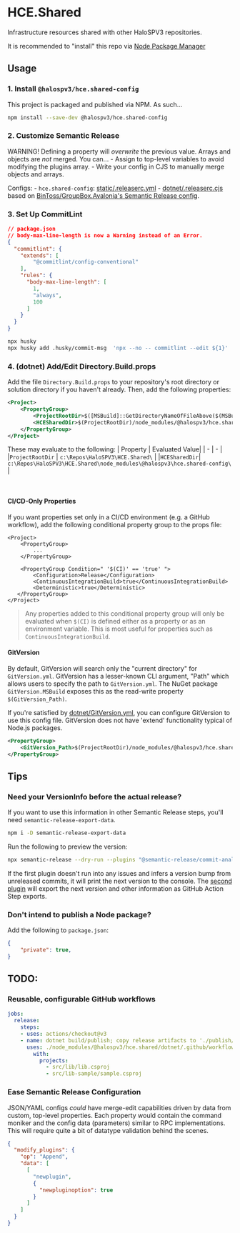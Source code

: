 # HCE.Shared
Infrastructure resources shared with other HaloSPV3 repositories.

It is recommended to "install" this repo via [Node Package Manager](#npm)

## Usage


### 1. Install `@halospv3/hce.shared-config`

This project is packaged and published via NPM. As such...
```sh
npm install --save-dev @halospv3/hce.shared-config
```

### 2. Customize Semantic Release

   WARNING! Defining a property will *overwrite* the previous value. Arrays and objects are *not* merged. You can...
    - Assign to top-level variables to avoid modifying the plugins array.
    - Write your config in CJS to manually merge objects and arrays.

   Configs:
    - `hce.shared-config`: [static/.releaserc.yml](static/.releaserc.yml)
    - [dotnet/.releaserc.cjs](dotnet/.releaserc.cjs) based on [BinToss/GroupBox.Avalonia's Semantic Release config](https://github.com/BinToss/GroupBox.Avalonia).

### 3. Set Up CommitLint

```json
// package.json
// body-max-line-length is now a Warning instead of an Error.
{
  "commitlint": {
    "extends": [
        "@commitlint/config-conventional"
    ],
    "rules": {
      "body-max-line-length": [
        1,
        "always",
        100
      ]
    }
  }
}
```

```sh
npx husky
npx husky add .husky/commit-msg  'npx --no -- commitlint --edit ${1}'
```

### 4. (dotnet) Add/Edit Directory.Build.props

Add the file `Directory.Build.props` to your repository's root directory or solution directory if you haven't already.
Then, add the following properties:
```xml
<Project>
    <PropertyGroup>
        <ProjectRootDir>$([MSBuild]::GetDirectoryNameOfFileAbove($(MSBuildThisFileDirectory), '.git/index'))</ProjectRootDir>
        <HCESharedDir>$(ProjectRootDir)/node_modules/@halospv3/hce.shared-config/</HCESharedDir>
    </PropertyGroup>
</Project>
```

These may evaluate to the following:
| Property | Evaluated Value|
| - | - |
|`ProjectRootDir` | `c:\Repos\HaloSPV3\HCE.Shared\` |
|`HCESharedDir`| `c:\Repos\HaloSPV3\HCE.Shared\node_modules\@halospv3\hce.shared-config\` |

<br/>

#### CI/CD-Only Properties

If you want properties set only in a CI/CD environment (e.g. a GitHub workflow), add the following conditional property group to the props file:
```xml, diff
<Project>
    <PropertyGroup>
        ...
    </PropertyGroup>

    <PropertyGroup Condition=" '$(CI)' == 'true' ">
        <Configuration>Release</Configuration>
        <ContinuousIntegrationBuild>true</ContinuousIntegrationBuild>
        <Deterministic>true</Deterministic>
   </PropertyGroup>
</Project>
```
> Any properties added to this conditional property group will only be evaluated when `$(CI)` is defined either as a property or as an environment variable. This is most useful for properties such as `ContinuousIntegrationBuild`.

#### GitVersion

By default, GitVersion will search only the "current directory" for `GitVersion.yml`. GitVersion has a lesser-known CLI argument, "Path" which allows users to specify the path to `GitVersion.yml`. The NuGet package `GitVersion.MSBuild` exposes this as the read-write property `$(GitVersion_Path)`.

If you're satisfied by [dotnet/GitVersion.yml](dotnet/GitVersion.yml), you can configure GitVersion to use this config file. GitVersion does not have 'extend' functionality typical of Node.js packages.
```xml
<PropertyGroup>
    <GitVersion_Path>$(ProjectRootDir)/node_modules/@halospv3/hce.shared-config/dotnet/GitVersion.yml</GitVersion_Path>
</PropertyGroup>
```

## Tips

### Need your VersionInfo before the actual release?

If you want to use this information in other Semantic Release steps, you'll need `semantic-release-export-data`.
```sh
npm i -D semantic-release-export-data
```

Run the following to preview the version:
```sh
npx semantic-release --dry-run --plugins "@semantic-release/commit-analyzer,semantic-release-export-data"
```
If the first plugin doesn't run into any issues and infers a version bump from unreleased commits, it will print the next version to the console.
The [second plugin](https://github.com/felipecrs/semantic-release-export-data#readme) will export the next version and other information as GitHub Action Step exports.

### Don't intend to publish a Node package? 

Add the following to `package.json`:
```json
{
    "private": true,
}
```

## TODO:

### Reusable, configurable GitHub workflows

```yml
jobs:
  release:
    steps:
    - uses: actions/checkout@v3
    - name: dotnet build/publish; copy release artifacts to './publish/'
      uses: ./node_modules/@halospv3/hce.shared/dotnet/.github/workflows/dotnet-release.yml
        with:
          projects:
            - src/lib/lib.csproj
            - src/lib-sample/sample.csproj
```

### Ease Semantic Release Configuration

JSON/YAML configs *could* have merge-edit capabilities driven by data from custom, top-level properties. Each property would contain the command moniker and the config data (parameters) similar to RPC implementations.
This will require quite a bit of datatype validation behind the scenes.
```json
{
  "modify_plugins": {
    "op": "Append",
    "data": [
      [
        "newplugin",
        {
          "newpluginoption": true
        }
      ]
    ]
  }
}
```